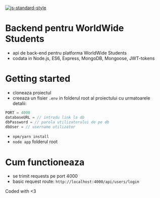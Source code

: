 [![js-standard-style](https://img.shields.io/badge/code%20style-standard-brightgreen.svg)](https://github.com/standard/standard)
# Backend pentru WorldWide Students
- api de back-end pentru platforma WorldWide Students
- codata in Node.js, ES6, Express, MongoDB, Mongoose, JWT-tokens 

# Getting started
- cloneaza proiectul
- creeaza un fisier `.env` in folderul root al proiectului cu urmatoarele detalii: 
```js
PORT = 4000
databaseURL = // introdu link la db
dbPassword = // parola utilizatorului de pe db
dbUser = // username utilizator
```
- `npm/yarn install`
- `node app` folderul root

# Cum functioneaza
- se trimit requests pe port 4000
- basic request route: `http://localhost:4000/api/users/login`

Coded with <3 